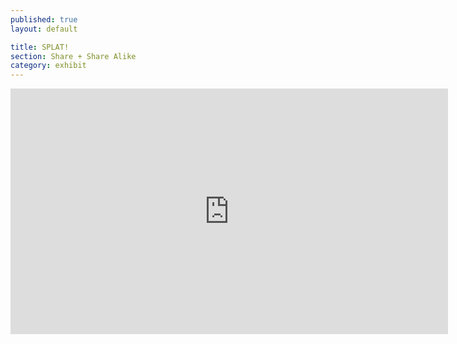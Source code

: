 ```yaml
---
published: true
layout: default

title: SPLAT!
section: Share + Share Alike
category: exhibit
---
```


<iframe src="https://player.vimeo.com/video/121566234?color=ffffff&portrait=0" width="700" height="393" frameborder="0" webkitallowfullscreen mozallowfullscreen allowfullscreen></iframe>

